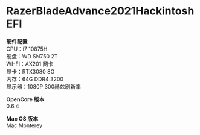 # RazerBladeAdvance2021HackintoshEFI
**硬件配置**  
CPU：i7 10875H  
硬盘：WD SN750 2T  
WI-FI：AX201 网卡  
显卡：RTX3080 8G  
内存：64G DDR4 3200  
显示器：1080P 300赫兹刷新率  

**OpenCore 版本**  
0.6.4  

**Mac OS 版本**  
Mac Monterey






